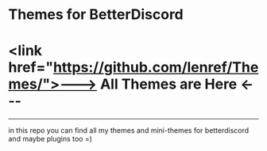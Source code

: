 # Themes for BetterDiscord
# \<link href="https://github.com/lenref/Themes/">---> All Themes are Here <---</link>
--------------------------
in this repo you can find all my themes and mini-themes for betterdiscord
and maybe plugins too =)
